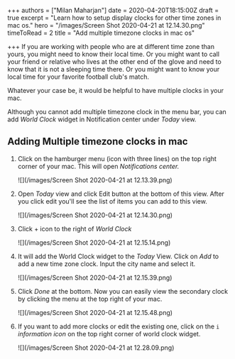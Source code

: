+++
authors = ["Milan Maharjan"]
date = 2020-04-20T18:15:00Z
draft = true
excerpt = "Learn how to setup display clocks for other time zones in mac os."
hero = "/images/Screen Shot 2020-04-21 at 12.14.30.png"
timeToRead = 2
title = "Add multiple timezone clocks in mac os"

+++
If you are working with people who are at different time zone than yours, you might need to know their local time. Or you might want to call your friend or relative who lives at the other end of the glove and need to know that it is not a sleeping time there. Or you might want to know your local time for your favorite football club's match.

Whatever your case be, it would be helpful to have multiple clocks in your mac.

Although you cannot add multiple timezone clock in the menu bar, you can add _World Clock_ widget in Notification center under _Today_ view.

## Adding Multiple timezone clocks in mac

1. Click on the hamburger menu (icon with three lines) on the top right corner of your mac. This will open _Notifications center._

   ![](/images/Screen Shot 2020-04-21 at 12.13.39.png)
2. Open _Today_ view and click Edit button at the bottom of this view. After you click edit you'll see the list of items you can add to this view.

   ![](/images/Screen Shot 2020-04-21 at 12.14.30.png)
3. Click + icon to the right of _World Clock_

   ![](/images/Screen Shot 2020-04-21 at 12.15.14.png)
4. It will add the World Clock widget to the _Today_ View. Click on _Add_ to add a new time zone clock. Input the city name and select it.

   ![](/images/Screen Shot 2020-04-21 at 12.15.39.png)
5. Click _Done_ at the bottom. Now you can easily view the secondary clock by clicking the menu at the top right of your mac.

   ![](/images/Screen Shot 2020-04-21 at 12.15.48.png)
6. If you want to add more clocks or edit the existing one, click on the `i` _information icon_ on the top right corner of world clock widget.

   ![](/images/Screen Shot 2020-04-21 at 12.28.09.png)